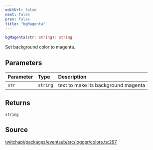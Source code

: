 ```yaml
---
editUrl: false
next: false
prev: false
title: "bgMagenta"
---
```


```ts
bgMagenta(str: string): string
```

Set background color to magenta.

## Parameters

| Parameter | Type | Description |
| :------ | :------ | :------ |
| `str` | `string` | text to make its background magenta |

## Returns

`string`

## Source

[twitchapi/packages/eventsub/src/logger/colors.ts:297](https://github.com/pablornc/twitchapi//blob/8695acad106a836c1f0fc4c57a113f17adce41f0/packages/eventsub/src/logger/colors.ts#L297)
